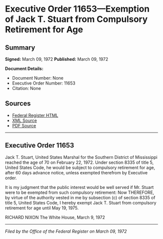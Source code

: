 # Executive Order 11653—Exemption of Jack T. Stuart from Compulsory Retirement for Age

## Summary

**Signed:** March 09, 1972
**Published:** March 09, 1972

**Document Details:**
- Document Number: None
- Executive Order Number: 11653
- Citation: None

## Sources
- [Federal Register HTML](https://www.presidency.ucsb.edu/documents/executive-order-11653-exemption-jack-t-stuart-from-compulsory-retirement-for-age)
- [XML Source](None)
- [PDF Source](None)

---

## Executive Order 11653

Jack T. Stuart, United States Marshal for the Southern District of Mississippi reached the age of 70 on February 22, 1972. Under section 8335 of title 5, United States Code, he would be subject to compulsory retirement for age, after 60 days advance notice, unless exempted therefrom by Executive order.

It is my judgment that the public interest would be well served if Mr. Stuart were to be exempted from such compulsory retirement:
Now THEREFORE, by virtue of the authority vested in me by subsection (c) of section 8335 of title 5, United States Code, I hereby exempt Jack T. Stuart from compulsory retirement for age until May 19, 1975.

RICHARD NIXON
The White House,
March 9, 1972

---

*Filed by the Office of the Federal Register on March 09, 1972*
